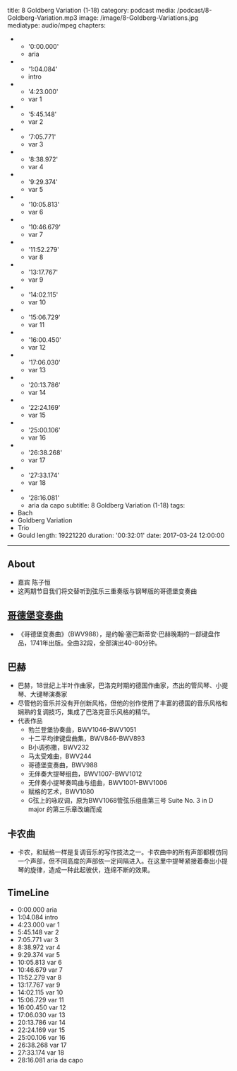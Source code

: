 title: 8 Goldberg Variation (1-18)
category: podcast
media: /podcast/8-Goldberg-Variation.mp3
image: /image/8-Goldberg-Variations.jpg
mediatype: audio/mpeg
chapters:
  - - '0:00.000'
    - aria
  - - '1:04.084'
    - intro
  - - '4:23.000'
    - var 1
  - - '5:45.148'
    - var 2
  - - '7:05.771'
    - var 3
  - - '8:38.972'
    - var 4
  - - '9:29.374'
    - var 5
  - - '10:05.813'
    - var 6
  - - '10:46.679'
    - var 7
  - - '11:52.279'
    - var 8
  - - '13:17.767'
    - var 9
  - - '14:02.115'
    - var 10
  - - '15:06.729'
    - var 11
  - - '16:00.450'
    - var 12
  - - '17:06.030'
    - var 13
  - - '20:13.786'
    - var 14
  - - '22:24.169'
    - var 15
  - - '25:00.106'
    - var 16
  - - '26:38.268'
    - var 17
  - - '27:33.174'
    - var 18
  - - '28:16.081'
    - aria da capo
subtitle: 8 Goldberg Variation (1-18)
tags:
  - Bach
  - Goldberg Variation
  - Trio
  - Gould
length: 19221220
duration: '00:32:01'
date: 2017-03-24 12:00:00
---
## About
- 嘉宾 陈子恒
- 这两期节目我们将交替听到弦乐三重奏版与钢琴版的哥德堡变奏曲

## [哥德堡变奏曲](https://zh.wikipedia.org/wiki/%E5%93%A5%E5%BE%B7%E5%A0%A1%E5%8F%98%E5%A5%8F%E6%9B%B2)
- 《哥德堡变奏曲》（BWV988），是约翰·塞巴斯蒂安·巴赫晚期的一部键盘作品，1741年出版。全曲32段，全部演出40-80分钟。

<!--more-->

## 巴赫
- 巴赫，18世纪上半叶作曲家，巴洛克时期的德国作曲家，杰出的管风琴、小提琴、大键琴演奏家
- 尽管他的音乐并没有开创新风格，但他的创作使用了丰富的德国的音乐风格和娴熟的复调技巧，集成了巴洛克音乐风格的精华。
- 代表作品
  + 勃兰登堡协奏曲，BWV1046-BWV1051
  + 十二平均律键盘曲集，BWV846-BWV893
  + B小调弥撒，BWV232
  + 马太受难曲，BWV244
  + 哥德堡变奏曲，BWV988
  + 无伴奏大提琴组曲，BWV1007-BWV1012
  + 无伴奏小提琴奏鸣曲与组曲，BWV1001-BWV1006
  + 赋格的艺术，BWV1080
  + G弦上的咏叹调，原为BWV1068管弦乐组曲第三号 Suite No. 3 in D major 的第三乐章改编而成

## 卡农曲
- 卡农，和赋格一样是复调音乐的写作技法之一。卡农曲中的所有声部都模仿同一个声部，但不同高度的声部依一定间隔进入。在这里中提琴紧接着奏出小提琴的旋律，造成一种此起彼伏，连绵不断的效果。

## TimeLine
- 0:00.000 aria
- 1:04.084 intro
- 4:23.000 var 1
- 5:45.148 var 2
- 7:05.771 var 3
- 8:38.972 var 4
- 9:29.374 var 5
- 10:05.813 var 6
- 10:46.679 var 7
- 11:52.279 var 8
- 13:17.767 var 9
- 14:02.115 var 10
- 15:06.729 var 11
- 16:00.450 var 12
- 17:06.030 var 13
- 20:13.786 var 14
- 22:24.169 var 15
- 25:00.106 var 16
- 26:38.268 var 17
- 27:33.174 var 18
- 28:16.081 aria da capo
